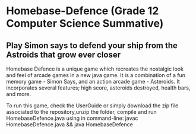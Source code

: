 # Homebase-Defence (Grade 12 Computer Science Summative)
## Play Simon says to defend your ship from the Astroids that grow ever closer
Homebase Defence is a unique game which recreates the nostalgic look and feel of arcade games in a new java game. It is a combination of a fun memory game - Simon Says, and an action arcade game - Asteroids. It incorporates several features; high score, asteroids destroyed, health bars, and more.

To run this game, check the UserGuide or simply download the zip file associated to the repository,unzip the folder, compile and run HomebaseDefence.java using in command-line: javac HomebaseDefence.java && java HomebaseDefence
